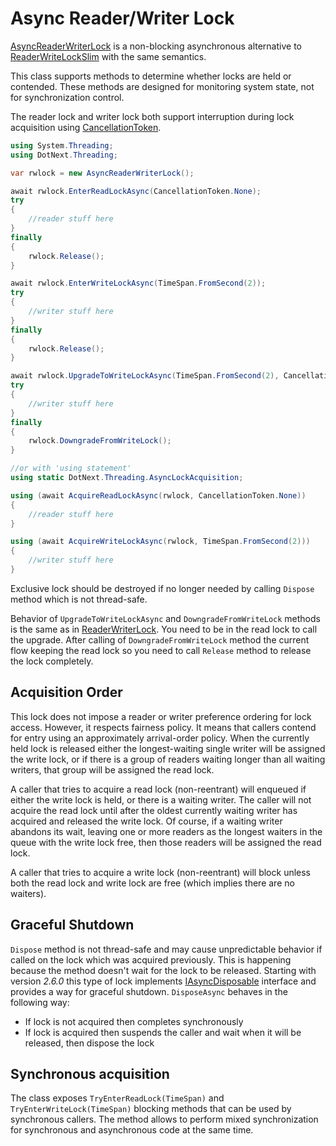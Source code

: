 Async Reader/Writer Lock
====
[AsyncReaderWriterLock](xref:DotNext.Threading.AsyncReaderWriterLock) is a non-blocking asynchronous alternative to [ReaderWriteLockSlim](https://docs.microsoft.com/en-us/dotnet/api/system.threading.readerwriterlockslim) with the same semantics.

This class supports methods to determine whether locks are held or contended. These methods are designed for monitoring system state, not for synchronization control. 

The reader lock and writer lock both support interruption during lock acquisition using [CancellationToken](https://docs.microsoft.com/en-us/dotnet/api/system.threading.cancellationtoken).

```csharp
using System.Threading;
using DotNext.Threading;

var rwlock = new AsyncReaderWriterLock();

await rwlock.EnterReadLockAsync(CancellationToken.None);
try
{
    //reader stuff here
}
finally
{
    rwlock.Release();
}

await rwlock.EnterWriteLockAsync(TimeSpan.FromSecond(2));
try
{
    //writer stuff here
}
finally
{
    rwlock.Release();
}

await rwlock.UpgradeToWriteLockAsync(TimeSpan.FromSecond(2), CancellationToken.None);
try
{
    //writer stuff here
}
finally
{
    rwlock.DowngradeFromWriteLock();
}

//or with 'using statement'
using static DotNext.Threading.AsyncLockAcquisition;

using (await AcquireReadLockAsync(rwlock, CancellationToken.None))
{
    //reader stuff here
}

using (await AcquireWriteLockAsync(rwlock, TimeSpan.FromSecond(2)))
{
    //writer stuff here
}
```

Exclusive lock should be destroyed if no longer needed by calling `Dispose` method which is not thread-safe.

Behavior of `UpgradeToWriteLockAsync` and `DowngradeFromWriteLock` methods is the same as in [ReaderWriterLock](https://docs.microsoft.com/en-us/dotnet/api/system.threading.readerwriterlock). You need to be in the read lock to call the upgrade. After calling of `DowngradeFromWriteLock` method the current flow keeping the read lock so you need to call `Release` method to release the lock completely.

## Acquisition Order
This lock does not impose a reader or writer preference ordering for lock access. However, it respects fairness policy. It means that callers contend for entry using an approximately arrival-order policy. When the currently held lock is released either the longest-waiting single writer will be assigned the write lock, or if there is a group of readers waiting longer than all waiting writers, that group will be assigned the read lock. 

A caller that tries to acquire a read lock (non-reentrant) will enqueued if either the write lock is held, or there is a waiting writer. The caller will not acquire the read lock until after the oldest currently waiting writer has acquired and released the write lock. Of course, if a waiting writer abandons its wait, leaving one or more readers as the longest waiters in the queue with the write lock free, then those readers will be assigned the read lock.

A caller that tries to acquire a write lock (non-reentrant) will block unless both the read lock and write lock are free (which implies there are no waiters).

## Graceful Shutdown
`Dispose` method is not thread-safe and may cause unpredictable behavior if called on the lock which was acquired previously. This is happening because the method doesn't wait for the lock to be released. Starting with version _2.6.0_ this type of lock implements [IAsyncDisposable](https://docs.microsoft.com/en-us/dotnet/api/system.iasyncdisposable) interface and provides a way for graceful shutdown. `DisposeAsync` behaves in the following way:
* If lock is not acquired then completes synchronously
* If lock is acquired then suspends the caller and wait when it will be released, then dispose the lock

## Synchronous acquisition
The class exposes `TryEnterReadLock(TimeSpan)` and `TryEnterWriteLock(TimeSpan)` blocking methods that can be used by synchronous callers. The method allows to perform mixed synchronization for synchronous and asynchronous code at the same time.